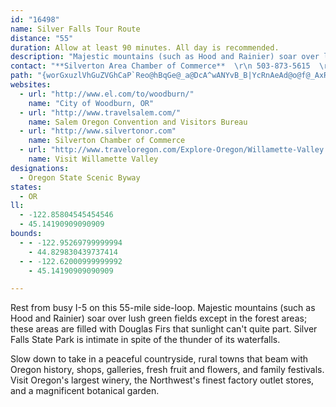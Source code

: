 ```yaml
---
id: "16498"
name: Silver Falls Tour Route
distance: "55"
duration: Allow at least 90 minutes. All day is recommended.
description: "Majestic mountains (such as Hood and Rainier) soar over lush green fields except in the forest areas; these areas are filled with Douglas Firs that sunlight can't quite part.  Silver Falls State Park is intimate in spite of the thunder of its waterfalls."
contact: "**Silverton Area Chamber of Commerce**  \r\n 503-873-5615  \r\n\r\n"
path: "{worGxuzlVhGuZVGhCaP`Reo@hBqGe@_a@DcA^wANYvB_B|YcRnAeAd@o@f@_AxRgo@lE{Q~@mFNsAR{DDwfADoARw@j@_Ax@k@nNAlAKdA_AbAmBdRsc@n`@c}@hC_EnAoApR_JrEuAhCe@nLOfu@PpBd@hDlAzH~DlXrLzK`GvGnC|T~HhXbLd[bOfXxLvH`EtCe@r[uEfp@cKh\\eFtGy@vf@gHhj@qItVgDjZmEfOeCpOgDhC[tQaFxU}EzIiBfSqCZbEJl@hAxAhE_FnAeA|UqPdJ_J`IcHbFeFjGoFrZ}YlEgFvTiYnByG^_A~AgCpFcHrDyFb@s@nAaD\\qAdCaHd@sBRyBL_GxA}NPwCHcGKaCSq@m@s@WKy@Li@\\SRCXVlDI|@Mb@Wb@c@`@YH_AU_@[S}@UiCi@{Ni@wYNw@Na@|BaCxAqBbAyCn@cFO_Bc@mAiEmEc@aIE_Dj@mB`Ci@nAs@~@s@|@qAbDoFd@_Aj@kBLg@b@yDJgBh@sd@DeBLu@Ne@x@qAbFoEx@wAlC}Gp@_Dl@wGXaAt@uAfDyExFgHl@k@n@Y`IqBdAIjIKbAKdRyDvAGnCLfAW^[^k@nDiI|@mCNy@@_CkAoOMmCFy@xAwIFgAFcIDq@Ny@r@k@x@Mfm@JtBKvTgErAg@rAeAzTuS|AaBvD_DnEsEjScZdRe^jk@cn@j@s@nAwB~Le[b@kBd@gFnAeU|Cq]T_BfAgCdPwVrBqAr@EvYD~BMxW{IfBUxAVhB~AjFfJzA~BfAfAx@`@bC\\dAEbB]dBoA`CsCbh@ct@hC_ElZgi@|AeC|CmDbVyUnBwBfBuCbByCjb@qcAlEiLb@_A^e@^Qj@AVL`@d@Vx@@j@Ir@q@fBSrAE~@NtAhC|Dn@fB^lB?pBQ`DMr@kAdCM~@DnPHbB^bD?`CQ`Bm@|CcAbIo@nI_AxHOfCJrAvBfGr@bA~@f@xSl@rAd@^^d@lA^~Cl@xC~AdCl@xA`A|HNbCBvD[pNF|AV|@j@^rd@^r@Nx@b@bFnFxCrCfBpAbB@nEiB~@Ih@Dl@VxCxBn@RfB@bDMrAVxBzB~B~DbA`AzPV`ALhIdDvAZbAA|F}AxA?jAXfAv@x@rAj@lBT~AKrD}AxLAtANjAr@fA~@d@|IdBzGJbBl@z@lAf@xApAfHb@nDBjCOlGyAhTc@xCc@dAsEtGcAjBmF|Ly@~@oDfC_@d@Yp@Ir@EdA@bLNvOEdCUrB_@l@c@PcCDc@d@ITGbAj@fIAbAMn@_@h@i@Po@GiCy@mAK_BDeAl@Yd@Id@IfABj@T~@tA~DF\\C~@Ot@Yf@_QhRsAtB{@jBSx@cDfG_@^mFzDuI|FoBtBm@~@yB`F_BvCcVpUcAj@u@FwF?w@Ro@x@K|@CnD?ltCt@~B~Wv^p@rALh@~@fP^xBbArEXlBGxAeCfHSdAB|q@ZdAb@^bARhBDb@Rd@~@NzAEh[DfNK~_@DnLI`r@CjgA?hGpGtAxgAfDnFRdDp@lDzAbIlAvA^h{@b@vk@WLbyBFnw@jHXQ~CsApDq@nIm@nI}Hfo@aHnk@eJfa@iM`j@eFpYwCbQqAxHqAnHMdEa@n|@FlAf@fDt@rBbAvBxCbF|@~BTdAZrCFfDDvq@EhaBW~bAEn_BI~Z{R|u@YpBEjAFtBfBvZqHfA"
websites:
  - url: "http://www.el.com/to/woodburn/"
    name: "City of Woodburn, OR"
  - url: "http://www.travelsalem.com/"
    name: Salem Oregon Convention and Visitors Bureau
  - url: "http://www.silvertonor.com"
    name: Silverton Chamber of Commerce
  - url: "http://www.traveloregon.com/Explore-Oregon/Willamette-Valley.aspx"
    name: Visit Willamette Valley
designations:
  - Oregon State Scenic Byway
states:
  - OR
ll:
  - -122.85804545454546
  - 45.14190909090909
bounds:
  - - -122.95269799999994
    - 44.829830439737414
  - - -122.62000999999992
    - 45.14190909090909

---
```


Rest from busy I-5 on this 55-mile side-loop. Majestic mountains (such as Hood and Rainier) soar over lush green fields except in the forest areas; these areas are filled with Douglas Firs that sunlight can't quite part. Silver Falls State Park is intimate in spite of the thunder of its waterfalls.

Slow down to take in a peaceful countryside, rural towns that beam with Oregon history, shops, galleries, fresh fruit and flowers, and family festivals. Visit Oregon's largest winery, the Northwest's finest factory outlet stores, and a magnificent botanical garden.

